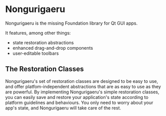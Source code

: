 # Nongurigaeru

Nongurigaeru is the missing Foundation library for Qt GUI apps.

It features, among other things:
- state restoration abstractions
- enhanced drag-and-drop components
- user-editable toolbars

## The Restoration Classes

Nongurigaeru's set of restoration classes are designed to be easy to use, and offer platfom-independent abstractions that are as easy to use as they are powerful.
By implementing Nongurigaeru's simple restoration classes, you can easily save and restore your application's state according to platform guidelines and behaviours.
You only need to worry about your app's state, and Nongurigaeru will take care of the rest.
